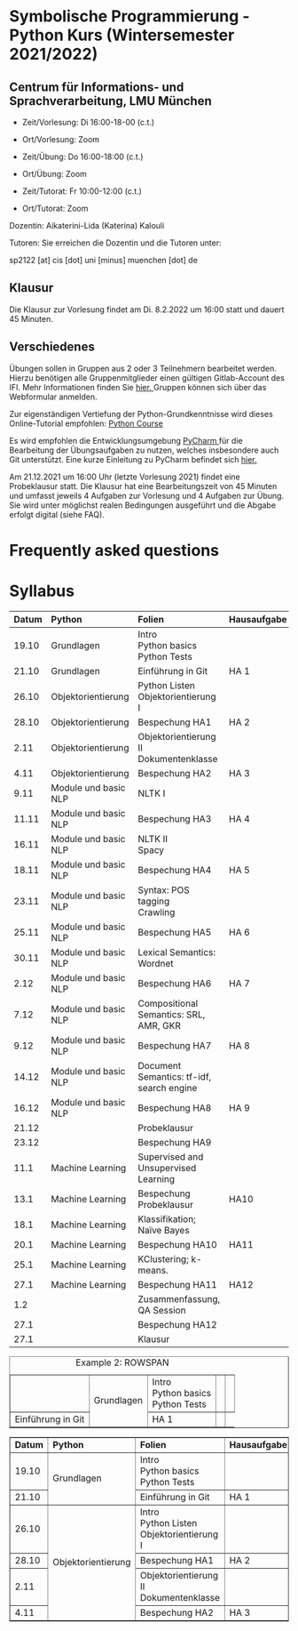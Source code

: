 # Symbolische Programmierung - Python Kurs (Wintersemester 2021/2022)


## Centrum für Informations- und Sprachverarbeitung, LMU München
- Zeit/Vorlesung: Di 16:00-18-00 (c.t.)
- Ort/Vorlesung: Zoom

- Zeit/Übung: Do 16:00-18:00 (c.t.)
- Ort/Übung: Zoom

- Zeit/Tutorat: Fr 10:00-12:00 (c.t.)
- Ort/Tutorat: Zoom

Dozentin: Aikaterini-Lida (Katerina) Kalouli

Tutoren: 
Sie erreichen die Dozentin und die Tutoren unter:

sp2122 [at] cis [dot] uni [minus] muenchen [dot] de


## Klausur
Die Klausur zur Vorlesung findet am Di. 8.2.2022 um 16:00 statt und dauert 45 Minuten.


## Verschiedenes
Übungen sollen in Gruppen aus 2 oder 3 Teilnehmern bearbeitet werden. Hierzu benötigen alle Gruppenmitglieder einen gültigen Gitlab-Account des IFI. Mehr Informationen finden Sie <a href="https://www.rz.ifi.lmu.de/infos/gitlab_de.html"> hier. </a> Gruppen können sich über das Webformular anmelden.

Zur eigenständigen Vertiefung der Python-Grundkenntnisse wird dieses Online-Tutorial empfohlen: <a href="https://www.python-course.eu/python3_course.php"> Python Course </a>

Es wird empfohlen die Entwicklungsumgebung <a href="https://www.jetbrains.com/pycharm/"> PyCharm </a> für die Bearbeitung der Übungsaufgaben zu nutzen, welches insbesondere auch Git unterstützt. Eine kurze Einleitung zu PyCharm befindet sich <a href="https://github.com/cis-sp2122/cis-sp2122.github.io/blob/gh-pages/pycharm.pdf"> hier. </a>

Am 21.12.2021 um 16:00 Uhr (letzte Vorlesung 2021) findet eine Probeklausur statt. Die Klausur hat eine Bearbeitungszeit von 45 Minuten und umfasst jeweils 4 Aufgaben zur Vorlesung und 4 Aufgaben zur Übung. Sie wird unter möglichst realen Bedingungen ausgeführt und die Abgabe erfolgt digital (siehe FAQ).


# Frequently asked questions


# Syllabus

| Datum  | Python               | Folien                                      | Hausaufgabe | Material |
| :----- | :------------------  | :------------------------------------------ | :-----------|:---------|
| 19.10  | Grundlagen           | Intro <br> Python basics <br> Python Tests  |             |          |
| 21.10  | Grundlagen           | Einführung in Git                           | HA 1        |          |      
| 26.10  | Objektorientierung   | Python Listen <br> Objektorientierung I     |             |          |
| 28.10  | Objektorientierung   | Bespechung HA1                              | HA 2        |          |
| 2.11   | Objektorientierung   | Objektorientierung II <br> Dokumentenklasse |             |          |
| 4.11   | Objektorientierung   | Bespechung HA2                              | HA 3        |          |
| 9.11   | Module und basic NLP | NLTK I                                      |             |          |
| 11.11  | Module und basic NLP | Bespechung HA3                              | HA 4        |          |
| 16.11  | Module und basic NLP | NLTK II <br> Spacy                          |             |          |
| 18.11  | Module und basic NLP | Bespechung HA4                              | HA 5        |          |
| 23.11  | Module und basic NLP | Syntax: POS tagging  <br> Crawling          |             |          |
| 25.11  | Module und basic NLP | Bespechung HA5                              | HA 6        |          |
| 30.11  | Module und basic NLP | Lexical Semantics: Wordnet                  |             |          |
| 2.12   | Module und basic NLP | Bespechung HA6                              | HA 7        |          |
| 7.12   | Module und basic NLP | Compositional Semantics: SRL, AMR, GKR      |             |          |
| 9.12   | Module und basic NLP | Bespechung HA7                              | HA 8        |          |
| 14.12  | Module und basic NLP | Document Semantics: tf-idf, search engine   |             |          |
| 16.12  | Module und basic NLP | Bespechung HA8                              | HA 9        |          |
| 21.12  |                      | Probeklausur                                |             |          |
| 23.12  |                      | Bespechung HA9                              |             |          |
| 11.1   | Machine Learning     | Supervised and Unsupervised Learning        |             |          |
| 13.1   | Machine Learning     | Bespechung Probeklausur                     | HA10        |          |
| 18.1   | Machine Learning     | Klassifikation; Naïve Bayes                 |             |          |
| 20.1   | Machine Learning     | Bespechung HA10                             | HA11        |          |
| 25.1   | Machine Learning     | KClustering; k-means.                       |             |          |
| 27.1   | Machine Learning     | Bespechung HA11                             | HA12        |          |
| 1.2    |                      | Zusammenfassung, QA Session                 |             |          |
| 27.1   |                      | Bespechung HA12                             |             |          |
| 27.1   |                      | Klausur                                     |             |          |




<TABLE BORDER="1">
<CAPTION>Example 2:  ROWSPAN</CAPTION>
<TR>
<TD> <TD ROWSPAN="2">Grundlagen</TD> <TD>Intro <br> Python basics <br> Python Tests </TD> <TD></TD> <TD></TD>
</TR>
<TR>
<TD>Einführung in Git </TD> <TD>HA 1</TD> <TD></TD>
</TR>
</TABLE>
  
<TABLE BORDER="1"> 
  <TR>
    <TD> <b>Datum </b> </TD> <TD> <b> Python </b> </td> <td> <b> Folien </b> </td> <td> <b> Hausaufgabe </b> </td> <td> <b> Material </b> </td> 
  <TR>
    <td> 19.10 </td> <TD ROWSPAN="2">Grundlagen</TD> <TD>Intro <br> Python basics <br> Python Tests </TD> <TD></TD> <TD></TD>
  </TR>
  <TR>
    <td> 21.10 </td> <TD>Einführung in Git </TD> <TD>HA 1</TD> <TD></TD>
  </TR>
  <TR>
    <TD> 26.10 </td> <TD ROWSPAN="4">Objektorientierung</TD> <TD>Intro <br> Python Listen <br> Objektorientierung I  </TD> <TD></TD> <TD></TD>
  </TR>
  <TR>
    <td> 28.10 </td> <TD> Bespechung HA1 </TD> <TD>HA 2</TD> <TD></TD>
  </TR>
  <TR>
    <td> 2.11 </td> <TD> Objektorientierung II <br> Dokumentenklasse </TD> <TD></TD> <TD></TD>
  </TR>
  <TR>
    <td> 4.11 </td> <TD> Bespechung HA2 </TD> <TD>HA 3</TD> <TD></TD>
  </TR>
    
</TABLE>
    
   



